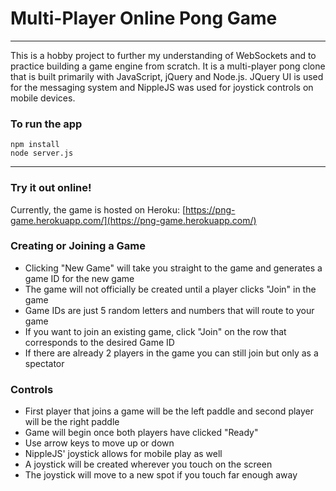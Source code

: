 # Multi-Player Online Pong Game
___

This is a hobby project to further my understanding of WebSockets and to practice building 
a game engine from scratch.  It is a multi-player pong clone that is built primarily with 
JavaScript, jQuery and Node.js. JQuery UI is used for the messaging system and NippleJS
was used for joystick controls on mobile devices.

### To run the app
```
npm install
node server.js
```

___
### Try it out online!
Currently, the game is hosted on Heroku: [https://png-game.herokuapp.com/](https://png-game.herokuapp.com/)

### Creating or Joining a Game
+ Clicking "New Game" will take you straight to the game and generates a game ID for the new game
+ The game will not officially be created until a player clicks "Join" in the game
+ Game IDs are just 5 random letters and numbers that will route to your game
+ If you want to join an existing game, click "Join" on the row that corresponds to the desired Game ID
+ If there are already 2 players in the game you can still join but only as a spectator

### Controls
+ First player that joins a game will be the left paddle and second player will be the right paddle
+ Game will begin once both players have clicked "Ready"
+ Use arrow keys to move up or down
+ NippleJS' joystick allows for mobile play as well
+ A joystick will be created wherever you touch on the screen
+ The joystick will move to a new spot if you touch far enough away